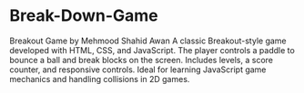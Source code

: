 # Break-Down-Game
Breakout Game by Mehmood Shahid Awan A classic Breakout-style game developed with HTML, CSS, and JavaScript. The player controls a paddle to bounce a ball and break blocks on the screen. Includes levels, a score counter, and responsive controls. Ideal for learning JavaScript game mechanics and handling collisions in 2D games.
